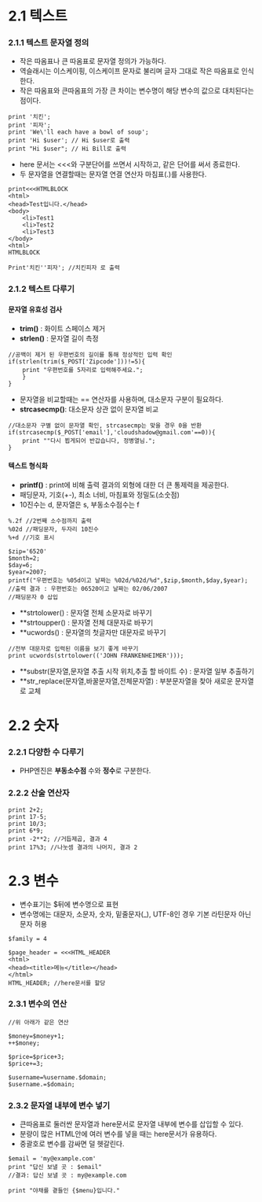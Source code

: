 # 2.1 텍스트

### 2.1.1 텍스트 문자열 정의
- 작은 따옴표나 큰 따옴표로 문자열 정의가 가능하다.
- 역슬래시는 이스케이핑, 이스케이프 문자로 불리며 글자 그대로 작은 따옴표로 인식한다.
- 작은 따옴표와 큰따옴표의 가장 큰 차이는 변수명이 해당 변수의 값으로 대치된다는 점이다.

~~~~
print '치킨';
print '피자';
print 'We\'ll each have a bowl of soup';
print 'Hi $user'; // Hi $user로 출력
print "Hi $user"; // Hi Bill로 출력
~~~~

- here 문서는 <<<와 구분단어를 쓰면서 시작하고, 같은 단어를 써서 종료한다.
- 두 문자열을 연결할때는 문자열 연결 연산자 마침표(.)를 사용한다.

~~~~
print<<<HTMLBLOCK
<html>
<head>Test입니다.</head>
<body>
	<li>Test1
	<li>Test2
	<li>Test3
</body>
<html>
HTMLBLOCK

Print'치킨''피자'; //치킨피자 로 출력
~~~~

### 2.1.2 텍스트 다루기
#### 문자열 유효성 검사

- **trim()** : 화이트 스페이스 제거
- **strlen()** : 문자열 길이 측정
~~~~
//공백이 제거 된 우편번호의 길이를 통해 정상적인 입력 확인
if(strlen(trim($_POST['Zipcode']))!=5){
	print "우편번호를 5자리로 입력해주세요.";
	}
} 
~~~~

- 문자열을 비교할때는 == 연산자를 사용하며, 대소문자 구분이 필요하다.
- **strcasecmp()**: 대소문자 상관 없이 문자열 비교

~~~~
//대소문자 구별 없이 문자열 확인, strcasecmp는 맞을 경우 0을 반환
if(strcasecmp($_POST['email'],'cloudshadow@gmail.com'==0)){
	print ""다시 뵙게되어 반갑습니다, 정병열님.";
}
~~~~

#### 텍스트 형식화

- **printf()** : print에 비해 출력 결과의 외형에 대한 더 큰 통제력을 제공한다.
- 패딩문자, 기호(+-), 최소 너비, 마침표와 정밀도(소숫점)
- 10진수는 d, 문자열은 s, 부동소수점수는 f
~~~~
%.2f //2번째 소수점까지 출력
%02d //패딩문자, 두자리 10진수
%+d //기호 표시
~~~~
~~~~
$zip='6520'
$month=2;
$day=6;
$year=2007;
printf("우편번호는 %05d이고 날짜는 %02d/%02d/%d",$zip,$month,$day,$year);
//출력 결과 : 우편번호는 06520이고 날짜는 02/06/2007
//패딩문자 0 삽입
~~~~

- **strtolower() : 문자열 전체 소문자로 바꾸기
- **strtoupper() : 문자열 전체 대문자로 바꾸기
- **ucwords() : 문자열의 첫글자만 대문자로 바꾸기

~~~~
//전부 대문자로 입력된 이름을 보기 좋게 바꾸기
print ucwords(strtolower(('JOHN FRANKENHEIMER')));
~~~~


- **substr(문자열,문자열 추출 시작 위치,추출 할 바이트 수) : 문자열 일부 추출하기
- **str_replace(문자열,바꿀문자열,전체문자열) : 부분문자열을 찾아 새로운 문자열로 교체

# 2.2 숫자

### 2.2.1 다양한 수 다루기
- PHP엔진은 **부동소수점** 수와 **정수**로 구분한다.

### 2.2.2 산술 연산자

~~~~
print 2+2;
print 17-5;
print 10/3;
print 6*9;
print -2**2; //거듭제곱, 결과 4
print 17%3; //나눗셈 결과의 나머지, 결과 2
~~~~

# 2.3 변수

- 변수표기는 $뒤에 변수명으로 표현
- 변수명에는 대문자, 소문자, 숫자, 밑줄문자(_), UTF-8인 경우 기본 라틴문자 아닌 문자 허용
~~~~
$family = 4

$page_header = <<<HTML_HEADER
<html>
<head><title>메뉴</title></head>
</html>
HTML_HEADER; //here문서를 할당
~~~~

### 2.3.1 변수의 연산
~~~~
//위 아래가 같은 연산

$money=$money+1;
++$money;

$price=$price+3;
$price+=3;

$username=%username.$domain;
$username.=$domain;
~~~~

### 2.3.2 문자열 내부에 변수 넣기
- 큰따옴표로 둘러싼 문자열과 here문서로 문자열 내부에 변수를 삽입할 수 있다.
- 분량이 많은 HTML안에 여러 변수를 넣을 때는 here문서가 유용하다.
- 중괄호로 변수를 감싸면 덜 헷갈린다.
~~~~
$email = 'my@example.com'
print "답신 보낼 곳 : $email" 
//결과: 답신 보낼 곳 : my@example.com

print "야채를 곁들인 {$menu}입니다."
~~~~












